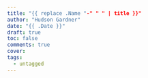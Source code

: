 ```yaml
---
title: "{{ replace .Name "-" " " | title }}"
author: "Hudson Gardner"
date: "{{ .Date }}"
draft: true
toc: false
comments: true
cover:
tags:
  - untagged
---
```

